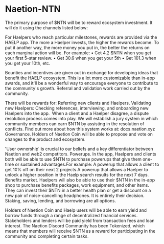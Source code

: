 # Naetion-NTN
The primary purpose of $NTN will be to reward ecosystem investment. It will do it using the channels listed below:

For Haelpers who reach particular milestones, rewards are provided via the HAELP app. The more a Haelper invests, the higher the rewards become. To put it another way, the more money you put in, the better the returns on each marginal action will be.
For example:
• Get 4.2 $NTN when you get your first 5-star review.
• Get 30.6 when you get your 5th
• Get 101.3 when you get your 10th, etc.

Bounties and incentives are given out in exchange for developing ideas that benefit the HAELP ecosystem. This is a lot more customizable than in-app awards, and it'll be a wonderful way to encourage everyone to contribute to the community's growth.
Referral and validation work carried out by the community. 

There will be rewards for: Referring new clients and Haelpers. Validating new Haelpers: Checking references, interviewing, and onboarding new Haelpers into the app. ️
When a client and a Haelper disagree, a dispute resolution process comes into play. We will establish a jury system in which community members can earn $NTN by assisting in the resolution of conflicts. Find out more about how this system works at: docs.naetion.xyz
Governance. Holders of Naetion Coin will be able to propose and vote on changes to the product and ecosystem.

'User ownership' is crucial to our beliefs and a key differentiator between Naetion and web2 competitors.
Powerups. In the app, Haelpers and clients both will be able to use $NTN to purchase powerups that give them one-time or sustained advantages.For example: A powerup that allows a client to get 10% off on their next 2 projects A powerup that allows a Haelper to unlock a higher position in the Haelp search results for the next 7 days.
Benefits market. Haelpers will also be able to use their $NTN in the in-app shop to purchase benefits packages, work equipment, and other items. They can invest their $NTN in a better health plan or get a discount on a new pair of noise-cancelling headphones. It is entirely their decision.
Staking, saving, lending, and borrowing are all options. 

Holders of Naetion Coin and Haelp users will be able to earn yield and borrow funds through a range of decentralized financial services. Stakeholders and lenders will be paid yield from transaction fees and loan interest.
The Naetion Discord Community has been Tokenized, which means that members will receive $NTN as a reward for participating in the community and completing certain tasks.
